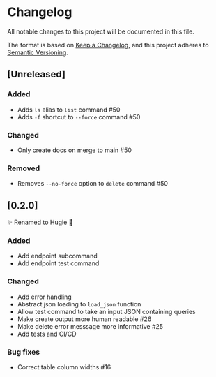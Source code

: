 # Changelog
All notable changes to this project will be documented in this file.

The format is based on [Keep a Changelog](https://keepachangelog.com/en/1.0.0/),
and this project adheres to [Semantic Versioning](https://semver.org/spec/v2.0.0.html).

## [Unreleased]

### Added
- Adds `ls` alias to `list` command #50
- Adds `-f` shortcut to `--force` command #50

### Changed
- Only create docs on merge to main #50

### Removed
- Removes `--no-force` option to `delete` command #50

## [0.2.0]

✨ Renamed to Hugie 🐻

### Added
- Add endpoint subcommand
- Add endpoint test command

### Changed
- Add error handling
- Abstract json loading to `load_json` function
- Allow test command to take an input JSON containing queries
- Make create output more human readable #26
- Make delete error messsage more informative #25
- Add tests and CI/CD

### Bug fixes
- Correct table column widths #16

